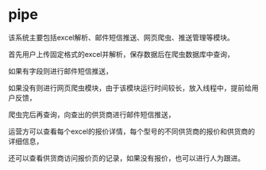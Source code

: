 # pipe
该系统主要包括excel解析、邮件短信推送、网页爬虫、推送管理等模块。

首先用户上传固定格式的excel并解析，保存数据后在爬虫数据库中查询，

如果有字段则进行邮件短信推送，

如果没有则进行网页爬虫模块，由于该模块运行时间较长，放入线程中，提前给用户反馈，

爬虫完后再查询，向查出的供货商进行邮件短信推送，

运营方可以查看每个excel的报价详情，每个型号的不同供货商的报价和供货商的详细信息，

还可以查看供货商访问报价页的记录，如果没有报价，也可以进行人为跟进。
